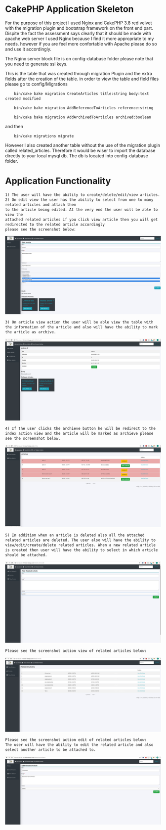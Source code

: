 # CakePHP Application Skeleton

For the purpose of this project I used Nginx and CakePHP 3.8 red velvet with the migration plugin and bootstrap framework on the front end part.
Dispite the fact the assessment says clearly that it should be made with apache web server I used Nginx 
because I find it more appropriate to my needs. however if you are feel more confortable with Apache please do so and use it accordingly.  

The Nginx server block file is on config-database folder please note that you need to generate ssl keys.

This is the table that was created through migration Plugin and the extra fields after the creation of the table.
in order to view the table and field files please go to config/Migrations

```
    bin/cake bake migration CreateArticles title:string body:text created modified
```

```
    bin/cake bake migration AddReferenceToArticles reference:string
```

```
    bin/cake bake migration AddArchivedToArticles archived:boolean
```

and then

```
    bin/cake migrations migrate
```

However I also created another table without the use of the migration plugin called related_articles.
Therefore it would be wiser to import the database directly to your local mysql db. 
The db is located into config-database folder.

# Application Functionality

```
1) The user will have the ability to create/delete/edit/view articles. 
2) On edit view the user has the ability to select from one to many related articles and attach them 
to the article being edited. At the very end the user will be able to view the 
attached related articles if you click view article then you will get redirected to the related article accordingly 
please see the screenshot below:

```
![Alt text](/config-database/1.png?raw=true "images")

```
3) On article view action the user will be able view the table with the information of the article and also will have the ability to mark the article as archive. 
```

![Alt text](/config-database/2.png?raw=true "images")

```
4) If the user clicks the archieve button he will be redirect to the index action view and the article will be marked as archieve please see the screenshot below.
```

![Alt text](/config-database/3.png?raw=true "images")


```
5) In addition when an article is deleted also all the attached related articles are deleted. The user also will have the ability to view/edit/create/delete related articles. When a new related article is created then user will have the ability to select in which article should be attached.
```

![Alt text](/config-database/4.png?raw=true "images")

```
Please see the screenshot action view of related articles below:
```

![Alt text](/config-database/6.png?raw=true "images")

```
Please see the screenshot action edit of related articles below: 
The user will have the ability to edit the related article and also select another article to be attached to.
```

![Alt text](/config-database/7.png?raw=true "images")